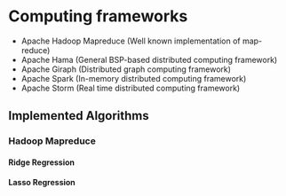 # Computing frameworks
* Apache Hadoop Mapreduce (Well known implementation of map-reduce)
* Apache Hama (General BSP-based distributed computing framework)
* Apache Giraph (Distributed graph computing framework)
* Apache Spark (In-memory distributed computing framework)
* Apache Storm (Real time distributed computing framework)

## Implemented Algorithms
### Hadoop Mapreduce
#### Ridge Regression
#### Lasso Regression
